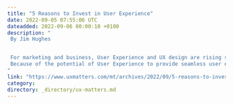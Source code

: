 ```yaml
---
title: "5 Reasons to Invest in User Experience"
date: 2022-09-05 07:55:06 UTC
dateadded: 2022-09-06 00:00:10 +0100
description: "
 By Jim Hughes 


 For marketing and business, User Experience and UX design are rising stars, primarily because of their contributions to product creation and the need to provide relevant, meaningful experiences to their clients. User Experience also comprehends designing processes regarding product acquisition, integration, design, usability, and branding. 
 Because of the potential of User Experience to provide seamless user experiences and thus, increase market consumption, it follows that User Experience aligns with other business activities such as purchasing, owning, or troubleshooting a product. UX designers not only create usable products but also provide efficient and pleasurable experiences. Read More 
"
link: "https://www.uxmatters.com/mt/archives/2022/09/5-reasons-to-invest-in-user-experience.php"
category:
directory: _directory/ux-matters.md
---
```

